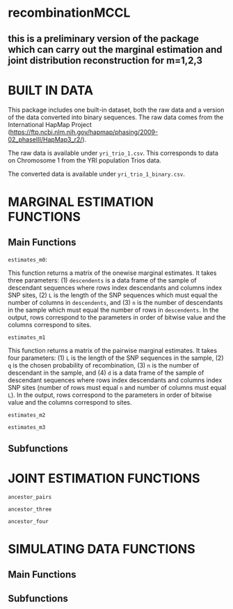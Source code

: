 # recombinationMCCL
## this is a preliminary version of the package which can carry out the marginal estimation and joint distribution reconstruction for m=1,2,3


# BUILT IN DATA

This package includes one built-in dataset, both the raw data and a version of the data converted into binary sequences. The raw data comes from the International HapMap Project (https://ftp.ncbi.nlm.nih.gov/hapmap/phasing/2009-02_phaseIII/HapMap3_r2/).

The raw data is available under `yri_trio_1.csv`. This corresponds to data on Chromosome 1 from the YRI population Trios data.

The converted data is available under `yri_trio_1_binary.csv`.

# MARGINAL ESTIMATION FUNCTIONS

## Main Functions

`estimates_m0`: 

This function returns a matrix of the onewise marginal estimates. It takes three parameters: (1) `descendents` is a data frame of the sample of descendant sequences where rows index descendants and columns index SNP sites, (2) `L` is the length of the SNP sequences which must equal the number of columns in `descendents`, and (3) `n` is the number of descendants in the sample which must equal the number of rows in `descendents`. In the output, rows correspond to the parameters in order of bitwise value and the columns correspond to sites.

`estimates_m1`

This function returns a matrix of the pairwise marginal estimates. It takes four parameters: (1) `L` is the length of the SNP sequences in the sample, (2) `q` is the chosen probability of recombination, (3) `n` is the number of descendant in the sample, and (4) `d` is a data frame of the sample of descendant sequences where rows index descendants and columns index SNP sites (number of rows must equal `n` and number of columns must equal `L`). In the output, rows correspond to the parameters in order of bitwise value and the columns correspond to sites.

`estimates_m2`

`estimates_m3`

## Subfunctions

# JOINT ESTIMATION FUNCTIONS

`ancestor_pairs`

`ancestor_three`

`ancestor_four`

# SIMULATING DATA FUNCTIONS

## Main Functions

## Subfunctions
